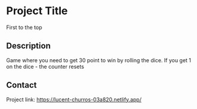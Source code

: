 # Project Title

First to the top

## Description

Game where you need to get 30 point to win by rolling the dice. If you get 1 on the dice - the counter resets

## Contact

Project link: https://lucent-churros-03a820.netlify.app/
